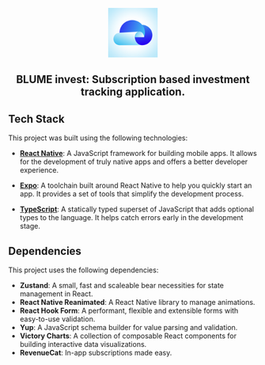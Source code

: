 <p align="center">
 <img src="/assets/blumeicon.png" height=100>
</p>

<div align="center">
  
## BLUME invest: Subscription based investment tracking application.
<div>
<!-- <img src=""/> -->
</div>
</div>

## Tech Stack

This project was built using the following technologies:

- **[React Native](https://reactnative.dev/)**: A JavaScript framework for building mobile apps. It allows for the development of truly native apps and offers a better developer experience.

- **[Expo](https://expo.dev/)**: A toolchain built around React Native to help you quickly start an app. It provides a set of tools that simplify the development process.

- **[TypeScript](https://www.typescriptlang.org/)**: A statically typed superset of JavaScript that adds optional types to the language. It helps catch errors early in the development stage.

## Dependencies

This project uses the following dependencies:

- **Zustand**: A small, fast and scaleable bear necessities for state management in React.
- **React Native Reanimated**: A React Native library to manage animations.
- **React Hook Form**: A performant, flexible and extensible forms with easy-to-use validation.
- **Yup**: A JavaScript schema builder for value parsing and validation.
- **Victory Charts**: A collection of composable React components for building interactive data visualizations.
- **RevenueCat**: In-app subscriptions made easy.



